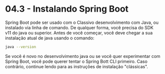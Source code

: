 # 04.3 -  Instalando Spring Boot

Spring Boot pode ser usado com o Classivo desenvolvimento com Java, ou instalado via linha de comando. De qualquer forma, você precisa do SDK v11 do java ou superior. Antes de você começar, você deve chegar a sua instalação atual de java usando o comando:

```bash
java --version
```

Se você é novo no desenvolvimento java ou se você quer experimentar com Spring Boot, você pode querer tentar o Spring Bott CLI primeiro. Caso contrário, continue lendo para as instruções de instalação "clássicas".